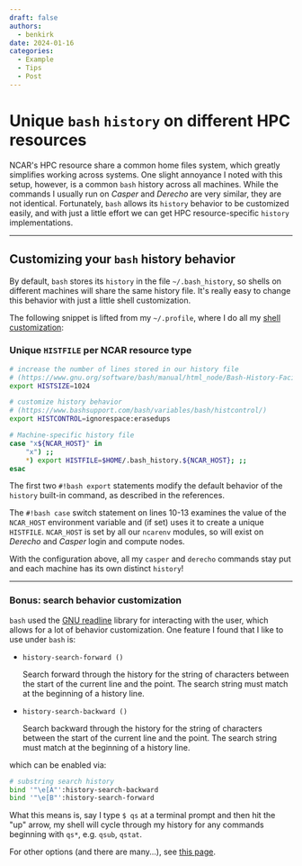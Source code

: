 ```yaml
---
draft: false
authors:
  - benkirk
date: 2024-01-16
categories:
  - Example
  - Tips
  - Post
---
```


# Unique `bash` `history` on different HPC resources

NCAR's HPC resource share a common home files system, which greatly simplifies working across systems.  One slight annoyance I noted with this setup, however, is a common `bash` history across all machines.  While the commands I usually run on *Casper* and *Derecho* are very similar, they are not identical.  Fortunately, `bash` allows its `history` behavior to be customized easily, and with just a little effort we can get HPC resource-specific `history` implementations.

<!-- more -->

---

## Customizing your `bash` history behavior

By default, `bash` stores its `history` in the file `~/.bash_history`, so shells on different machines will share the same history file.  It's really easy to change this behavior with just a little shell customization.

The following snippet is lifted from my `~/.profile`, where I do all my [shell customization](https://ncar-hpc-docs.readthedocs.io/en/latest/environment-and-software/user-environment/customizing/):

### Unique `HISTFILE` per NCAR resource type

```bash title="~/.profile" linenums="1"
# increase the number of lines stored in our history file
# (https://www.gnu.org/software/bash/manual/html_node/Bash-History-Facilities.html)
export HISTSIZE=1024

# customize history behavior
# (https://www.bashsupport.com/bash/variables/bash/histcontrol/)
export HISTCONTROL=ignorespace:erasedups

# Machine-specific history file
case "x${NCAR_HOST}" in
    "x") ;;
    *) export HISTFILE=$HOME/.bash_history.${NCAR_HOST}; ;;
esac
```

The first two `#!bash export` statements modify the default behavior of the `history` built-in command, as described in the references.

The `#!bash case` switch statement on lines 10-13 examines the value of the `NCAR_HOST` environment variable and (if set) uses it to create a unique `HISTFILE`.  `NCAR_HOST` is set by all our `ncarenv` modules, so will exist on *Derecho* and *Casper* login and compute nodes.

With the configuration above, all my `casper` and `derecho` commands stay put and each machine has its own distinct `history`!

---

### Bonus: search behavior customization
`bash` used the [GNU readline](https://tiswww.case.edu/php/chet/readline/rltop.html) library for interacting with the user, which allows for a lot of behavior customization.  One feature I found that I like to use under `bash` is:

- `history-search-forward ()`

    Search forward through the history for the string of characters between the start of the current line and the point. The search string must match at the beginning of a history line.

- `history-search-backward ()`

    Search backward through the history for the string of characters between the start of the current line and the point. The search string must match at the beginning of a history line.

which can be enabled via:

```bash title="~/.profile"
# substring search history
bind '"\e[A"':history-search-backward
bind '"\e[B"':history-search-forward
```

What this means is, say I type `$ qs` at a terminal prompt and then hit the "up" arrow, my shell will cycle through my history for any commands beginning with `qs*`, e.g. `qsub`, `qstat`.

For other options (and there are many...), see [this page](https://www.gnu.org/software/bash/manual/html_node/Commands-For-History.html).

<!--  LocalWords:  benkirk HPC NCAR's Casper Derecho HISTFILE NCAR hl linenums HISTSIZE HISTCONTROL ignorespace esac erasedups ncarenv casper derecho readline
 -->

